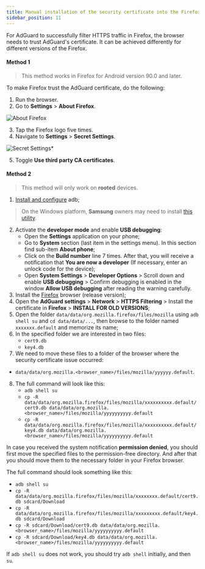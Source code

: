 ```yaml
---
title: Manual installation of the security certificate into the Firefox browser
sidebar_position: 11
---
```


For AdGuard to successfully filter HTTPS traffic in Firefox, the browser needs to trust AdGuard's certificate. It can be achieved differently for different versions of the Firefox.

#### Method 1

> This method works in Firefox for Android version 90.0 and later. 

To make Firefox trust the AdGuard certificate, do the following:

1. Run the browser.
2. Go to **Settings** > **About Firefox**.

![About Firefox](https://cdn.adtidy.org/content/kb/ad_blocker/android/solving_problems/firefox-certificates/ff_nightly_about_en.jpeg)

3. Tap the Firefox logo five times.
4. Navigate to **Settings** > **Secret Settings**.

![Secret Settings*](https://cdn.adtidy.org/content/kb/ad_blocker/android/solving_problems/firefox-certificates/ff_nightly_secret.jpeg)

5. Toggle **Use third party CA certificates**.

#### Method 2

> This method will only work on **rooted** devices.

1. [Install and configure](https://www.xda-developers.com/install-adb-windows-macos-linux/) adb; 
> On the Windows platform, **Samsung** owners may need to install [this utility](https://developer.samsung.com/mobile/android-usb-driver.html).
2. Activate the **developer mode** and enable **USB debugging**:
    - Open the **Settings** application on your phone;
    - Go to **System** section (last item in the settings menu). In this section find sub-item **About phone**;
    - Click on the **Build number** line 7 times. After that, you will receive a notification that **You are now a developer** (If necessary, enter an unlock code for the device);
    - Open **System Settings** > **Developer Options** > Scroll down and enable **USB debugging** > Confirm debugging is enabled in the window **Allow USB debugging** after reading the warning carefully.
3. Install the [Firefox](https://www.mozilla.org/en-US/firefox/releases/) browser (release version);
4. Open the **AdGuard settings** > **Network** > **HTTPS Filtering** > Install the certificate in **Firefox** > **INSTALL FOR OLD VERSIONS**;
5. Open the folder `data/data/org.mozilla.firefox/files/mozilla` using `adb shell su` and `cd data/data/...`, then browse to the folder named `xxxxxxx.default` and memorize its name;
6. In the specified folder we are interested in two files:
    - `cert9.db`
    - `key4.db`
7. We need to move these files to a folder of the browser where the security certificate issue occurred: 
- `data/data/org.mozilla.<browser_name>/files/mozilla/yyyyyy.default`.
8. The full command will look like this:
    - `adb shell su`
    - `cp -R data/data/org.mozilla.firefox/files/mozilla/xxxxxxxxxx.default/cert9.db data/data/org.mozilla.<browser_name>/files/mozilla/yyyyyyyyyy.default`
    - `cp -R data/data/org.mozilla.firefox/files/mozilla/xxxxxxxxxx.default/key4.db data/data/org.mozilla.<browser_name>/files/mozilla/yyyyyyyyyy.default`

In case you received the system notification **permission denied**, you should first move the specified files to the permission-free directory. And after that you should move them to the necessary folder in your Firefox browser.

The full command should look something like this:
- `adb shell su`
- `cp -R data/data/org.mozilla.firefox/files/mozilla/xxxxxxxx.default/cert9.db sdcard/Download `
- `cp -R data/data/org.mozilla.firefox/files/mozilla/xxxxxxxxx.default/key4.db sdcard/Download `
- `cp -R sdcard/Download/cert9.db data/data/org.mozilla.<browser_name>/files/mozilla/yyyyyyyyyy.default`
- `cp -R sdcard/Download/key4.db data/data/org.mozilla.<browser_name>/files/mozilla/yyyyyyyyyy.default`

If `adb shell su` does not work, you should try `adb shell` initially, and then `su`.